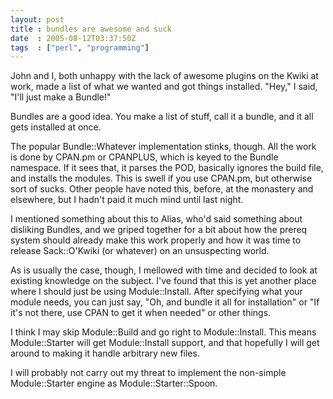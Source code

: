 ```yaml
---
layout: post
title : bundles are awesome and suck
date  : 2005-08-12T03:37:50Z
tags  : ["perl", "programming"]
---
```

John and I, both unhappy with the lack of awesome plugins on the Kwiki at work, made a list of what we wanted and got things installed.  "Hey," I said, "I'll just make a Bundle!"

Bundles are a good idea.  You make a list of stuff, call it a bundle, and it all gets installed at once.

The popular Bundle::Whatever implementation stinks, though.  All the work is done by CPAN.pm or CPANPLUS, which is keyed to the Bundle namespace.  If it sees that, it parses the POD, basically ignores the build file, and installs the modules.  This is swell if you use CPAN.pm, but otherwise sort of sucks. Other people have noted this, before, at the monastery and elsewhere, but I hadn't paid it much mind until last night.

I mentioned something about this to Alias, who'd said something about disliking Bundles, and we griped together for a bit about how the prereq system should already make this work properly and how it was time to release Sack::O'Kwiki (or whatever) on an unsuspecting world.

As is usually the case, though, I mellowed with time and decided to look at existing knowledge on the subject.  I've found that this is yet another place where I should just be using Module::Install.  After specifying what your module needs, you can just say, "Oh, and bundle it all for installation" or "If it's not there, use CPAN to get it when needed" or other things.

I think I may skip Module::Build and go right to Module::Install.  This means Module::Starter will get Module::Install support, and that hopefully I will get around to making it handle arbitrary new files.

I will probably not carry out my threat to implement the non-simple Module::Starter engine as Module::Starter::Spoon. 
